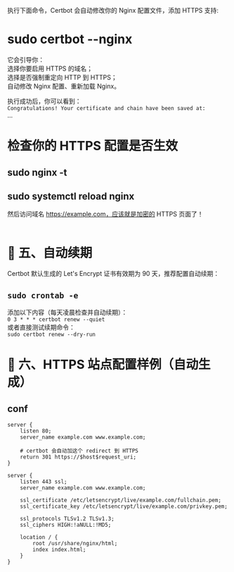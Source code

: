 执行下面命令，Certbot 会自动修改你的 Nginx 配置文件，添加 HTTPS 支持:<br>
# sudo certbot --nginx <br>
它会引导你：<br>
选择你要启用 HTTPS 的域名；<br>
选择是否强制重定向 HTTP 到 HTTPS；<br>
自动修改 Nginx 配置、重新加载 Nginx。<br>

执行成功后，你可以看到：<br>
```Congratulations! Your certificate and chain have been saved at:```<br>
...
#  检查你的 HTTPS 配置是否生效<br>

## sudo nginx -t<br>
## sudo systemctl reload nginx<br>
然后访问域名 https://example.com，应该就是加密的 HTTPS 页面了！<br>
<br>
# 🔁 五、自动续期<br>
Certbot 默认生成的 Let's Encrypt 证书有效期为 90 天，推荐配置自动续期：<br>
## ```sudo crontab -e```<br>
添加以下内容（每天凌晨检查并自动续期）：<br>
```0 3 * * * certbot renew --quiet```<br>
或者直接测试续期命令：<br>
```sudo certbot renew --dry-run```<br>
# 📁 六、HTTPS 站点配置样例（自动生成）<br>
## conf<br>
```
server {
    listen 80;
    server_name example.com www.example.com;

    # certbot 会自动加这个 redirect 到 HTTPS
    return 301 https://$host$request_uri;
}

server {
    listen 443 ssl;
    server_name example.com www.example.com;

    ssl_certificate /etc/letsencrypt/live/example.com/fullchain.pem;
    ssl_certificate_key /etc/letsencrypt/live/example.com/privkey.pem;

    ssl_protocols TLSv1.2 TLSv1.3;
    ssl_ciphers HIGH:!aNULL:!MD5;

    location / {
        root /usr/share/nginx/html;
        index index.html;
    }
}
```
